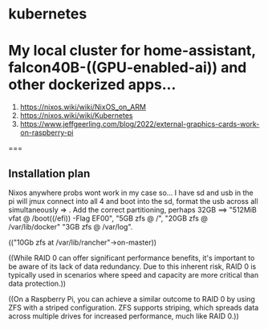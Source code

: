 # kubernetes
My local cluster for home-assistant, falcon40B-((GPU-enabled-ai)) and other dockerized apps...   
===  
1) https://nixos.wiki/wiki/NixOS_on_ARM  
2) https://nixos.wiki/wiki/Kubernetes
3) https://www.jeffgeerling.com/blog/2022/external-graphics-cards-work-on-raspberry-pi

===  
## Installation plan  
Nixos anywhere probs wont work in my case so...  I have sd and usb in the pi will jmux connect into all 4 and boot into the sd, format the usb across all simultaneously => . Add the correct partitioning, perhaps 32GB ==> "512MiB vfat @ /boot((/efi)) -Flag EF00", "5GB zfs @ /", "20GB zfs @ /var/lib/docker" "3GB zfs @ /var/log".    
  
(("10Gb zfs at /var/lib/rancher"->on-master))  
  
((While RAID 0 can offer significant performance benefits, it's important to be aware of its lack of data redundancy. Due to this inherent risk, RAID 0 is typically used in scenarios where speed and capacity are more critical than data protection.))  
  
((On a Raspberry Pi, you can achieve a similar outcome to RAID 0 by using ZFS with a striped configuration. ZFS supports striping, which spreads data across multiple drives for increased performance, much like RAID 0.))  
